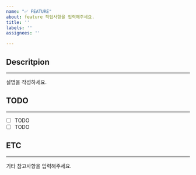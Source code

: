 ```yaml
---
name: "✅ FEATURE"
about: feature 작업사항을 입력해주세요.
title: ''
labels: ''
assignees: ''

---
```


## Descritpion
---
설명을 작성하세요.

## TODO
---
-[ ] TODO
-[ ] TODO

## ETC
---
기타 참고사항을 입력해주세요.
